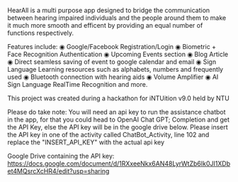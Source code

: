 HearAll is a multi purpose app designed to bridge the communication between hearing impaired individuals and the people around them to make it much more smooth and efficent by providing an equal number of functions respectively.

Features include:
◉ Google/Facebook Registration/Login
◉ Biometric + Face Recognition Authentication
◉ Upcoming Events section
◉ Blog Article
◉ Direct seamless saving of event to google calendar and email
◉ Sign Language Learning resources such as alphabets, numbers and frequently used
◉ Bluetooth connection with hearing aids
◉ Volume Amplifier
◉ AI Sign Language RealTime Recognition
and more.

This project was created during a hackathon for iNTUition v9.0 held by NTU

Please do take note: You will need an api key to run the assistance chatbot in the app, for that you could head to OpenAI Chat GPT; Completion and get the API Key, else the API key will be in the google drive below.
Please insert the API key in one of the activity called ChatBot_Activity, line 102 and replace the "INSERT_API_KEY" with the actual api key

Google Drive containing the API key: https://docs.google.com/document/d/1RXxeeNkx6AN48LyrWtZb6Ik0JI1XDbet4MQsrcXcHR4/edit?usp=sharing
